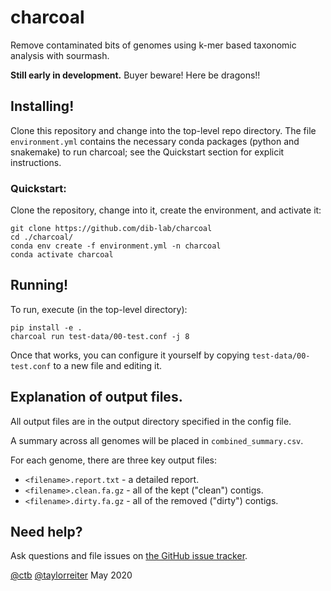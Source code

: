# charcoal

Remove contaminated bits of genomes using k-mer based taxonomic analysis
with sourmash.

**Still early in development.** Buyer beware! Here be dragons!!

## Installing!

Clone this repository and change into the top-level repo directory.
The file `environment.yml` contains the necessary conda packages
(python and snakemake) to run charcoal; see the Quickstart section
for explicit instructions.

### Quickstart:

Clone the repository, change into it, create the environment, and activate it:

```
git clone https://github.com/dib-lab/charcoal
cd ./charcoal/
conda env create -f environment.yml -n charcoal
conda activate charcoal
```

## Running!

To run, execute (in the top-level directory):

```
pip install -e .
charcoal run test-data/00-test.conf -j 8
```

Once that works, you can configure it yourself by copying
`test-data/00-test.conf` to a new file and editing it.

## Explanation of output files.

All output files are in the output directory specified in the config
file.

A summary across all genomes will be placed in
`combined_summary.csv`.

For each genome, there are three key output files:
* `<filename>.report.txt` - a detailed report.
* `<filename>.clean.fa.gz` - all of the kept ("clean") contigs.
* `<filename>.dirty.fa.gz` - all of the removed ("dirty") contigs.

## Need help?

Ask questions and file issues on [the GitHub issue tracker](https://github.com/dib-lab/charcoal/issues).

[@ctb](https://github.com/ctb/) [@taylorreiter](https://github.com/taylorreiter)
May 2020
